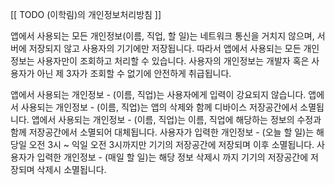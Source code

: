 [[ TODO (이학림)의 개인정보처리방침 ]]

앱에서 사용되는 모든 개인정보(이름, 직업, 할 일)는 네트워크 통신을 거치지 않으며, 서버에 저장되지 않고 사용자의 기기에만 저장됩니다.
따라서 앱에서 사용되는 모든 개인정보는 사용자만이 조회하고 처리할 수 있습니다.
사용자의 개인정보는 개발자 혹은 사용자가 아닌 제 3자가 조회할 수 없기에 안전하게 취급됩니다.

앱에서 사용되는 개인정보 - (이름, 직업)는 사용자에게 입력이 강요되지 않습니다.
앱에서 사용되는 개인정보 - (이름, 직업)는 앱의 삭제와 함께 디바이스 저장공간에서 소멸됩니다.
앱에서 사용되는 개인정보 - (이름, 직업)는 이름, 직업에 해당하는 정보의 수정과 함께 저장공간에서 소멸되어 대체됩니다.
사용자가 입력한 개인정보 - (오늘 할 일)는 해당일 오전 3시 ~ 익일 오전 3시까지만 기기의 저장공간에 저장되며 이후 소멸됩니다.
사용자가 입력한 개인정보 - (매일 할 일)는 해당 정보 삭제시 까지 기기의 저장공간에 저장되며 삭제시 소멸됩니다. 
